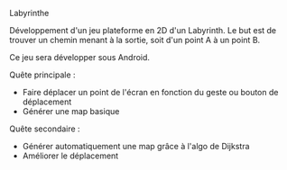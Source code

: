Labyrinthe

Développement d'un jeu plateforme en 2D d'un Labyrinth.
Le but est de trouver un chemin menant à la sortie, soit d'un point A à un point B.

Ce jeu sera développer sous Android.

Quête principale :
- Faire déplacer un point de l'écran en fonction du geste ou bouton de déplacement
- Générer une map basique

Quête secondaire :
- Générer automatiquement une map grâce à l'algo de Dijkstra
- Améliorer le déplacement
